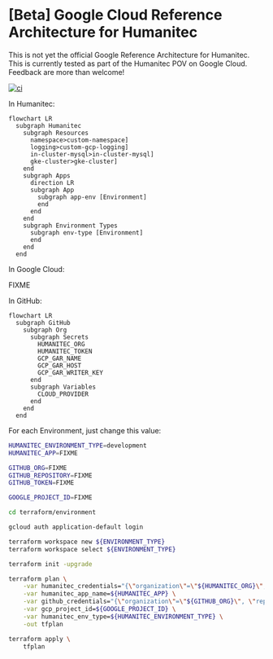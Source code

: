 # [Beta] Google Cloud Reference Architecture for Humanitec

This is not yet the official Google Reference Architecture for Humanitec. This is currently tested as part of the Humanitec POV on Google Cloud. Feedback are more than welcome!

[![ci](https://github.com/Humanitec-DemoOrg/google-cloud-reference-architecture/actions/workflows/ci.yaml/badge.svg)](https://github.com/Humanitec-DemoOrg/google-cloud-reference-architecture/actions/workflows/ci.yaml)

In Humanitec:

```mermaid
flowchart LR
  subgraph Humanitec
    subgraph Resources
      namespace>custom-namespace]
      logging>custom-gcp-logging]
      in-cluster-mysql>in-cluster-mysql]
      gke-cluster>gke-cluster]
    end
    subgraph Apps
      direction LR
      subgraph App
        subgraph app-env [Environment]
        end
      end
    end
    subgraph Environment Types
      subgraph env-type [Environment]
      end
    end
  end
```

In Google Cloud:

FIXME

In GitHub:

```mermaid
flowchart LR
  subgraph GitHub
    subgraph Org
      subgraph Secrets
        HUMANITEC_ORG
        HUMANITEC_TOKEN
        GCP_GAR_NAME
        GCP_GAR_HOST
        GCP_GAR_WRITER_KEY
      end
      subgraph Variables
        CLOUD_PROVIDER
      end
    end
  end
```

For each Environment, just change this value:
```bash
HUMANITEC_ENVIRONMENT_TYPE=development
HUMANITEC_APP=FIXME

GITHUB_ORG=FIXME
GITHUB_REPOSITORY=FIXME
GITHUB_TOKEN=FIXME

GOOGLE_PROJECT_ID=FIXME
```

```bash
cd terraform/environment

gcloud auth application-default login

terraform workspace new ${ENVIRONMENT_TYPE}
terraform workspace select ${ENVIRONMENT_TYPE}

terraform init -upgrade

terraform plan \
    -var humanitec_credentials="{\"organization\"=\"${HUMANITEC_ORG}\", \"token\"=\"${HUMANITEC_TOKEN}\"}" \
    -var humanitec_app_name=${HUMANITEC_APP} \
    -var github_credentials="{\"organization\"=\"${GITHUB_ORG}\", \"repository\"=\"${GITHUB_REPOSITORY}\", \"token\"=\"${GITHUB_TOKEN}\"}" \
    -var gcp_project_id=${GOOGLE_PROJECT_ID} \
    -var humanitec_env_type=${HUMANITEC_ENVIRONMENT_TYPE} \
    -out tfplan

terraform apply \
    tfplan
```